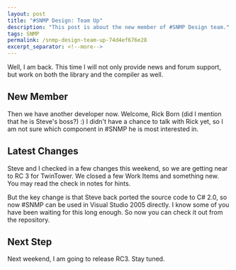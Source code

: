 ```yaml
---
layout: post
title: "#SNMP Design: Team Up"
description: "This post is about the new member of #SNMP Design team."
tags: SNMP
permalink: /snmp-design-team-up-74d4ef676e28
excerpt_separator: <!--more-->
---
```

Well, I am back. This time I will not only provide news and forum support, but work on both the library and the compiler as well.
<!--more-->

## New Member
Then we have another developer now. Welcome, Rick Born (did I mention that he is Steve's boss?) :) I didn't have a chance to talk with Rick yet, so I am not sure which component in #SNMP he is most interested in.

## Latest Changes
Steve and I checked in a few changes this weekend, so we are getting near to RC 3 for TwinTower. We closed a few Work Items and something new. You may read the check in notes for hints.

But the key change is that Steve back ported the source code to C# 2.0, so now #SNMP can be used in Visual Studio 2005 directly. I know some of you have been waiting for this long enough. So now you can check it out from the repository.

## Next Step
Next weekend, I am going to release RC3. Stay tuned.
